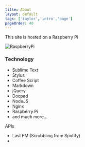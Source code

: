 ```yaml
---
title: About
layout: default
tags: ['taylor','intro','page']
pageOrder: 40
---
```

This site is hosted on a Raspberry Pi

![RaspberryPi](/images/raspi.jpg)

### Technology

- Sublime Text
- Stylus
- Coffee Script
- Markdown
- jQuery
- Docpad
- NodeJS
- Nginx
- Raspberry Pi
- and much more...

APIs

- Last FM (Scrobbling from Spotify)
- 
